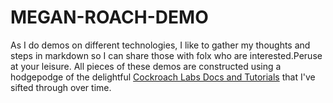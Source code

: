 # MEGAN-ROACH-DEMO
As I do demos on different technologies, I like to gather my thoughts and steps in markdown so I can share those with folx who are interested.Peruse at your leisure. All pieces of these demos are constructed using a hodgepodge of the delightful [Cockroach Labs Docs and Tutorials](https://www.cockroachlabs.com/docs) that I've sifted through over time.